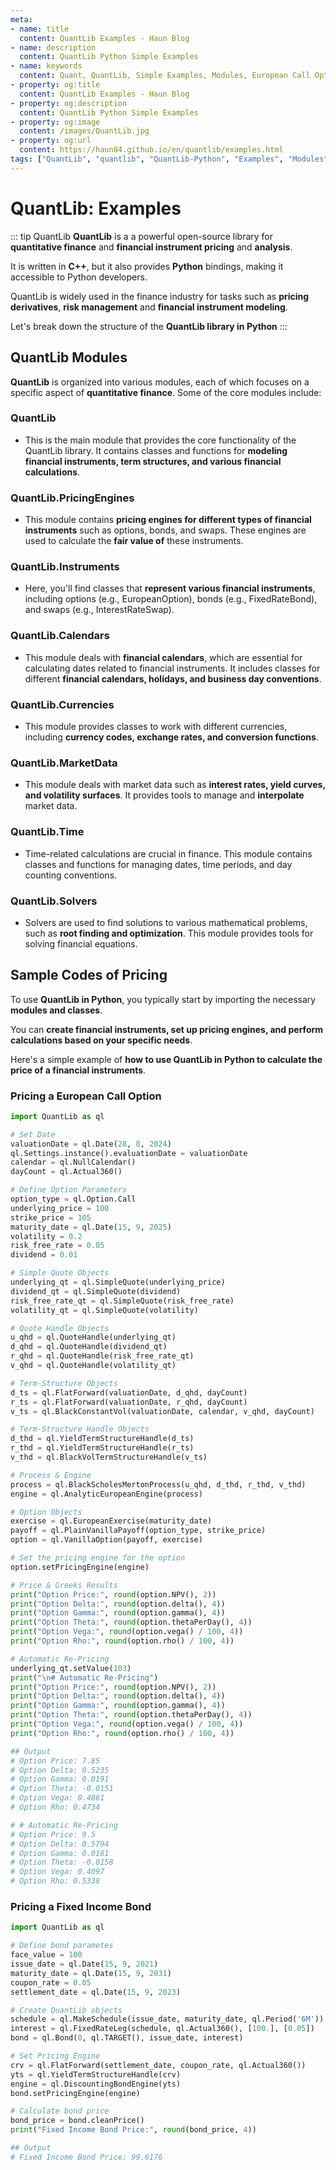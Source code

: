 ```yaml
---
meta:
- name: title
  content: QuantLib Examples - Haun Blog
- name: description
  content: QuantLib Python Simple Examples
- name: keywords
  content: Quant, QuantLib, Simple Examples, Modules, European Call Option, Pricing a Fixed Income Bond, Pricing an Interest Rate Swap, Pricing a Currency Option, Pricing a Commodity Forward
- property: og:title
  content: QuantLib Examples - Haun Blog
- property: og:description
  content: QuantLib Python Simple Examples
- property: og:image
  content: /images/QuantLib.jpg
- property: og:url
  content: https://haun84.github.io/en/quantlib/examples.html
tags: ["QuantLib", "quantlib", "QuantLib-Python", "Examples", "Modules", "European Call Option", "Fixed Income Bond", "Interest Rate Swap", "Currency Option", "Commodity Forward", "QuantLib Python Examples"]
---
```


# QuantLib: Examples

::: tip QuantLib
**QuantLib** is a a powerful open-source library for **quantitative finance** and **financial instrument pricing** and **analysis**.  
  
It is written in **C++**, but it also provides **Python** bindings, making it accessible to Python developers.  
  
QuantLib is widely used in the finance industry for tasks such as **pricing derivatives**, **risk management** and **financial instrument modeling**.  
  
Let's break down the structure of the **QuantLib library in Python**
:::


## QuantLib Modules

**QuantLib** is organized into various modules, each of which focuses on a specific aspect of **quantitative finance**. Some of the core modules include:  
  
### QuantLib
* This is the main module that provides the core functionality of the QuantLib library. It contains classes and functions for **modeling financial instruments, term structures, and various financial calculations**.
  
### QuantLib.PricingEngines
* This module contains **pricing engines for different types of financial instruments** such as options, bonds, and swaps. These engines are used to calculate the **fair value of** these instruments.
  
### QuantLib.Instruments
* Here, you'll find classes that **represent various financial instruments**, including options (e.g., EuropeanOption), bonds (e.g., FixedRateBond), and swaps (e.g., InterestRateSwap).
  
### QuantLib.Calendars
* This module deals with **financial calendars**, which are essential for calculating dates related to financial instruments. It includes classes for different **financial calendars, holidays, and business day conventions**.
  
### QuantLib.Currencies
* This module provides classes to work with different currencies, including **currency codes, exchange rates, and conversion functions**.
  
### QuantLib.MarketData
* This module deals with market data such as **interest rates, yield curves, and volatility surfaces**. It provides tools to manage and **interpolate** market data.
  
### QuantLib.Time
* Time-related calculations are crucial in finance. This module contains classes and functions for managing dates, time periods, and day counting conventions.
  
### QuantLib.Solvers
* Solvers are used to find solutions to various mathematical problems, such as **root finding and optimization**. This module provides tools for solving financial equations.
  

## Sample Codes of Pricing

To use **QuantLib in Python**, you typically start by importing the necessary **modules and classes**.  
  
You can **create financial instruments, set up pricing engines, and perform calculations based on your specific needs**.  
  
Here's a simple example of **how to use QuantLib in Python to calculate the price of a financial instruments**.  

### Pricing a European Call Option

```python
import QuantLib as ql

# Set Date
valuationDate = ql.Date(28, 8, 2024)
ql.Settings.instance().evaluationDate = valuationDate
calendar = ql.NullCalendar()
dayCount = ql.Actual360()

# Define Option Parameters
option_type = ql.Option.Call
underlying_price = 100
strike_price = 105
maturity_date = ql.Date(15, 9, 2025)
volatility = 0.2
risk_free_rate = 0.05
dividend = 0.01

# Simple Quote Objects
underlying_qt = ql.SimpleQuote(underlying_price)
dividend_qt = ql.SimpleQuote(dividend)
risk_free_rate_qt = ql.SimpleQuote(risk_free_rate)
volatility_qt = ql.SimpleQuote(volatility)

# Quote Handle Objects
u_qhd = ql.QuoteHandle(underlying_qt)
d_qhd = ql.QuoteHandle(dividend_qt)
r_qhd = ql.QuoteHandle(risk_free_rate_qt)
v_qhd = ql.QuoteHandle(volatility_qt)

# Term-Structure Objects
d_ts = ql.FlatForward(valuationDate, d_qhd, dayCount)
r_ts = ql.FlatForward(valuationDate, r_qhd, dayCount)
v_ts = ql.BlackConstantVol(valuationDate, calendar, v_qhd, dayCount)

# Term-Structure Handle Objects
d_thd = ql.YieldTermStructureHandle(d_ts)
r_thd = ql.YieldTermStructureHandle(r_ts)
v_thd = ql.BlackVolTermStructureHandle(v_ts)

# Process & Engine
process = ql.BlackScholesMertonProcess(u_qhd, d_thd, r_thd, v_thd)
engine = ql.AnalyticEuropeanEngine(process)

# Option Objects
exercise = ql.EuropeanExercise(maturity_date)
payoff = ql.PlainVanillaPayoff(option_type, strike_price)
option = ql.VanillaOption(payoff, exercise)

# Set the pricing engine for the option
option.setPricingEngine(engine)

# Price & Greeks Results
print("Option Price:", round(option.NPV(), 2))
print("Option Delta:", round(option.delta(), 4))
print("Option Gamma:", round(option.gamma(), 4))
print("Option Theta:", round(option.thetaPerDay(), 4))
print("Option Vega:", round(option.vega() / 100, 4))
print("Option Rho:", round(option.rho() / 100, 4))

# Automatic Re-Pricing
underlying_qt.setValue(103)
print("\n# Automatic Re-Pricing")
print("Option Price:", round(option.NPV(), 2))
print("Option Delta:", round(option.delta(), 4))
print("Option Gamma:", round(option.gamma(), 4))
print("Option Theta:", round(option.thetaPerDay(), 4))
print("Option Vega:", round(option.vega() / 100, 4))
print("Option Rho:", round(option.rho() / 100, 4))

## Output
# Option Price: 7.85
# Option Delta: 0.5235
# Option Gamma: 0.0191
# Option Theta: -0.0151
# Option Vega: 0.4061
# Option Rho: 0.4734

# # Automatic Re-Pricing
# Option Price: 9.5
# Option Delta: 0.5794
# Option Gamma: 0.0181
# Option Theta: -0.0158
# Option Vega: 0.4097
# Option Rho: 0.5338
```

### Pricing a Fixed Income Bond

```python
import QuantLib as ql

# Define bond parametes
face_value = 100
issue_date = ql.Date(15, 9, 2021)
maturity_date = ql.Date(15, 9, 2031)
coupon_rate = 0.05
settlement_date = ql.Date(15, 9, 2023)

# Create QuantLib objects
schedule = ql.MakeSchedule(issue_date, maturity_date, ql.Period('6M'))
interest = ql.FixedRateLeg(schedule, ql.Actual360(), [100.], [0.05])
bond = ql.Bond(0, ql.TARGET(), issue_date, interest)

# Set Pricing Engine
crv = ql.FlatForward(settlement_date, coupon_rate, ql.Actual360())
yts = ql.YieldTermStructureHandle(crv)
engine = ql.DiscountingBondEngine(yts)
bond.setPricingEngine(engine)

# Calculate bond price
bond_price = bond.cleanPrice()
print("Fixed Income Bond Price:", round(bond_price, 4))

## Output
# Fixed Income Bond Price: 99.6176
```